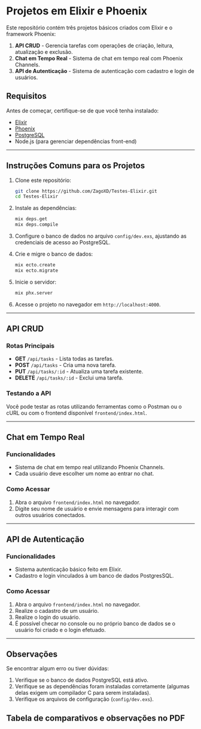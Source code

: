 # Projetos em Elixir e Phoenix

Este repositório contém três projetos básicos criados com Elixir e o framework Phoenix:
1. **API CRUD** - Gerencia tarefas com operações de criação, leitura, atualização e exclusão.
2. **Chat em Tempo Real** - Sistema de chat em tempo real com Phoenix Channels.
3. **API de Autenticação** - Sistema de autenticação com cadastro e login de usuários.

## Requisitos
Antes de começar, certifique-se de que você tenha instalado:
- [Elixir](https://elixir-lang.org/install.html)
- [Phoenix](https://hexdocs.pm/phoenix/installation.html)
- [PostgreSQL](https://www.postgresql.org/download/)
- Node.js (para gerenciar dependências front-end)

---

## Instruções Comuns para os Projetos

1. Clone este repositório:
   ```bash
   git clone https://github.com/ZagoXD/Testes-Elixir.git
   cd Testes-Elixir
   ```

2. Instale as dependências:
   ```bash
   mix deps.get
   mix deps.compile
   ```

3. Configure o banco de dados no arquivo `config/dev.exs`, ajustando as credenciais de acesso ao PostgreSQL.

4. Crie e migre o banco de dados:
   ```bash
   mix ecto.create
   mix ecto.migrate
   ```

5. Inicie o servidor:
   ```bash
   mix phx.server
   ```

6. Acesse o projeto no navegador em `http://localhost:4000`.

---

## API CRUD

### Rotas Principais
- **GET** `/api/tasks` - Lista todas as tarefas.
- **POST** `/api/tasks` - Cria uma nova tarefa.
- **PUT** `/api/tasks/:id` - Atualiza uma tarefa existente.
- **DELETE** `/api/tasks/:id` - Exclui uma tarefa.

### Testando a API
Você pode testar as rotas utilizando ferramentas como o Postman ou o cURL ou com o frontend disponível `frontend/index.html`.

---

## Chat em Tempo Real

### Funcionalidades
- Sistema de chat em tempo real utilizando Phoenix Channels.
- Cada usuário deve escolher um nome ao entrar no chat.

### Como Acessar
1. Abra o arquivo `frontend/index.html` no navegador.
2. Digite seu nome de usuário e envie mensagens para interagir com outros usuários conectados.

---

## API de Autenticação

### Funcionalidades
- Sistema autenticação básico feito em Elixir.
- Cadastro e login vinculados à um banco de dados PostgresSQL.

### Como Acessar
1. Abra o arquivo `frontend/index.html` no navegador.
2. Realize o cadastro de um usuário.
3. Realize o login do usuário.
4. É possível checar no console ou no próprio banco de dados se o usuário foi criado e o login efetuado.

---

## Observações
Se encontrar algum erro ou tiver dúvidas:
1. Verifique se o banco de dados PostgreSQL está ativo.
2. Verifique se as dependências foram instaladas corretamente (algumas delas exigem um compilador C para serem instaladas).
3. Verifique os arquivos de configuração (`config/dev.exs`).

## Tabela de comparativos e observações no PDF
